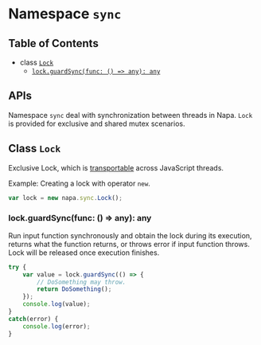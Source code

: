 # Namespace `sync`
## Table of Contents
- class [`Lock`](#class-lock)
    - [`lock.guardSync(func: () => any): any`](#lock-guard-sync-func-any-any)
<!--
    // Preserve this interface for async lock.
    - [`lock.guard(func: () => Promise<any>): Promise<any>`](#lock-guard-func-promise-any-promise-any)
-->
<!--
- class [`ReadWriteLock`](#class-readwritelock)
    - [`rwlock.guardRead(func: () => any): any`](#rwlock-guardread-func-any-any)
    - [`rwlock.guardWrite(func: () => any): any`](#rwlock-guardwrite-func-any-any)
-->

## APIs
Namespace `sync` deal with synchronization between threads in Napa. `Lock` <!-- and `ReadWriteLock` are --> is provided for exclusive and shared mutex scenarios.
## <a name="class-lock"></a> Class `Lock`
Exclusive Lock, which is [transportable](transport.md#transportable) across JavaScript threads.

Example: Creating a lock with operator `new`.
```ts
var lock = new napa.sync.Lock();
```
### <a name="lock-guard-sync-func-any-any"></a> lock.guardSync(func: () => any): any
Run input function synchronously and obtain the lock during its execution, returns what the function returns, or throws error if input function throws. Lock will be released once execution finishes.
```ts
try {
    var value = lock.guardSync(() => {
        // DoSomething may throw.
        return DoSomething();
    });
    console.log(value);
}
catch(error) {
    console.log(error);
}
```
<!--
### <a name="lock-guard-func-promise-any-promise-any"></a> lock.guard(func: () => Promise\<any>): Promise\<any>

// TBD: this is a non-blocking guard function. It tries to obtain the lock and run the func. It will return regardless of whether it obtained the lock successfully.

-->
<!--
## Class `ReadWriteLock`
Read-write lock, which is [transportable](transport.md#transportable) across JavaScript threads.

Example: Creating a read-write lock with operator `new`.
```ts
let lock = new napa.sync.ReadWriteLock();
```

### rwlock.guardRead(func: () => any): any
Run input function synchronously and obtain the read (shared) lock during its execution, returns what the function returns, or throws error if input function throws. Read lock will be released once execution finishes. Multiple guardRead across threads can enter simultaneously while no pending guardWrite.

```ts
try {
    let value = lock.guardRead(() => {
        // DoRead may throw.
        return DoRead();
    });
    console.log(value);
}
catch(error) {
    console.log(error);
}
```

### rwlock.guardWrite(func: () => any): any

Run input function synchronously and obtain the write (exclusive) lock during its execution, returns what the function returns, or throws error if input function throws. Write lock will be released once execution finishes. Multiple guardWrite across threads cannot entered simultaneously, and will always wait if there is any pending guardRead.

```ts
try {
    let value = lock.guardWrite(() => {
        // DoWrite may throw.
        return DoWrite();
    });
    console.log(value);
}
catch(error) {
    console.log(error);
}
-->
